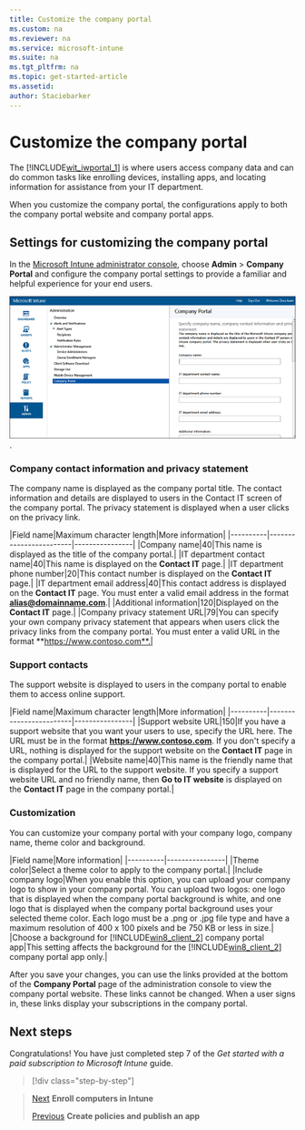 ```yaml
---
title: Customize the company portal
ms.custom: na
ms.reviewer: na
ms.service: microsoft-intune
ms.suite: na
ms.tgt_pltfrm: na
ms.topic: get-started-article
ms.assetid:
author: Staciebarker
---
```


# Customize the company portal
The [!INCLUDE[wit_iwportal_1](../includes/wit_iwportal_1_md.md)] is where users access company data and can do common tasks like enrolling devices, installing apps, and locating information for assistance from your IT department.

When you customize the company portal, the configurations apply to both the company portal website and company portal apps.

## Settings for customizing the company portal

In the [Microsoft Intune administrator console](https://manage.microsoft.com), choose **Admin** &gt; **Company Portal** and configure the company portal settings to provide a familiar and helpful experience for your end users.

![alt text](./media/companyportal.png "Company portal settings in the ADMIN workspace of the Intune administration console").

### Company contact information and privacy statement
The company name is displayed as the company portal title. The contact information and details are displayed to users in the Contact IT screen of the company portal. The privacy statement is displayed when a user clicks on the privacy link.

|Field name|Maximum character length|More information|
    |----------|------------------------|----------------|
    |Company name|40|This name is displayed as the title of the company portal.|
    |IT department contact name|40|This name is displayed on the **Contact IT** page.|
    |IT department phone number|20|This contact number is displayed on the **Contact IT** page.|
    |IT department email address|40|This contact address is displayed on the **Contact IT** page. You must enter a valid email address in the format **alias@domainname.com**.|
    |Additional information|120|Displayed on the **Contact IT** page.|
    |Company privacy statement URL|79|You can specify your own company privacy statement that appears when users click the privacy links from the company portal. You must enter a valid URL in the format **https://www.contoso.com**.|

### Support contacts
The support website is displayed to users in the company portal to enable them to access online support.

|Field name|Maximum character length|More information|
    |----------|------------------------|----------------|
    |Support website URL|150|If you have a support website that you want your users to use, specify the URL here. The URL must be in the format **https://www.contoso.com**. If you don't specify a URL, nothing is displayed for the support website on the **Contact IT** page in the company portal.|
    |Website name|40|This name is the friendly name that is displayed for the URL to the support website. If you specify a support website URL and no friendly name, then **Go to IT website** is displayed on the **Contact IT** page in the company portal.|

### Customization
You can customize your company portal with your company logo, company name, theme color and background.

|Field name|More information|
    |----------|----------------|
    |Theme color|Select a theme color to apply to the company portal.|
    |Include company logo|When you enable this option, you can upload your company logo to show in your company portal. You can upload two logos: one logo that is displayed when the company portal background is white, and one logo that is displayed when the company portal background uses your selected theme color. Each logo must be a .png or .jpg file type and have a maximum resolution of 400 x 100 pixels and be 750 KB or less in size.|
    |Choose a background for [!INCLUDE[win8_client_2](./includes/win8_client_2_md.md)] company portal app|This setting affects the background for the [!INCLUDE[win8_client_2](./includes/win8_client_2_md.md)] company portal app only.|


After you save your changes, you can use the links provided at the bottom of the **Company Portal** page of the administration console to view the company portal website. These links cannot be changed. When a user signs in, these links display your subscriptions in the company portal.

## Next steps
Congratulations! You have just completed step 7 of the *Get started with a paid subscription to Microsoft Intune* guide.
>[!div class="step-by-step"]

>[Next](.\get-started-with-a-paid-subscription-to-microsoft-intune-step-8.md)  **Enroll computers in Intune**
>
>[Previous](.\get-started-with-a-paid-subscription-to-microsoft-intune-step-6.md)  **Create policies and publish an app**

